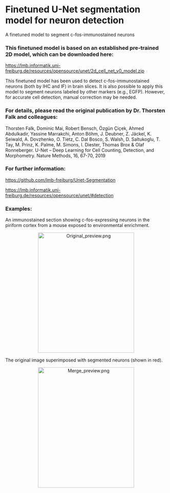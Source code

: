 # Finetuned U-Net segmentation model for neuron detection
A finetuned model to segment c-fos-immunostained neurons

### This finetuned model is based on an established pre-trained 2D model, which can be downloaded here:
https://lmb.informatik.uni-freiburg.de/resources/opensource/unet/2d_cell_net_v0_model.zip

This finetuned model has been used to detect c-fos-immunostained neurons (both by IHC and IF) in brain slices. It is also possible to apply this model to segment neurons labeled by other markers (e.g., EGFP). However, for accurate cell detection, manual correction may be needed.

### For details, please read the original publication by Dr. Thorsten Falk and colleagues:
Thorsten Falk, Dominic Mai, Robert Bensch, Özgün Çiçek, Ahmed Abdulkadir, Yassine Marrakchi, Anton Böhm, J. Deubner, Z. Jäckel, K. Seiwald, A. Dovzhenko, O. Tietz, C. Dal Bosco, S. Walsh, D. Saltukoglu, T. Tay, M. Prinz, K. Palme, M. Simons, I. Diester, Thomas Brox & Olaf Ronneberger. U-Net – Deep Learning for Cell Counting, Detection, and Morphometry. Nature Methods, 16, 67-70, 2019

### For further information:
https://github.com/lmb-freiburg/Unet-Segmentation

https://lmb.informatik.uni-freiburg.de/resources/opensource/unet/#detection

### Examples:
An immunostained section showing c-fos-expressing neurons in the piriform cortex from a mouse exposed to environmental enrichment.
<p align="center">
   <img src="/unetzjuser/Finetuned-unet-model-for-neuron-detection/blob/master/Original_preview.png?raw=true" width="300" height="375" title="Original_preview.png" />

The original image superimposed with segmented neurons (shown in red).
<p align="center">
   <img src="/unetzjuser/Finetuned-unet-model-for-neuron-detection/blob/master/Merge_preview.png" width="300" height="375" title="Merge_preview.png" />
